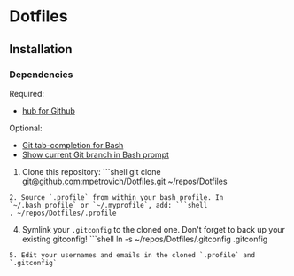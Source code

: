 Dotfiles
========

## Installation

### Dependencies

Required:
- [hub for Github](http://hub.github.com/)

Optional:
- [Git tab-completion for Bash](https://github.com/bobthecow/git-flow-completion/wiki/Install-Bash-git-completion)
- [Show current Git branch in Bash prompt](https://github.com/jimeh/git-aware-prompt)

1. Clone this repository: ```shell
git clone git@github.com:mpetrovich/Dotfiles.git ~/repos/Dotfiles
```
2. Source `.profile` from within your bash profile. In `~/.bash_profile` or `~/.myprofile`, add: ```shell
. ~/repos/Dotfiles/.profile
```
4. Symlink your `.gitconfig` to the cloned one. Don't forget to back up your existing gitconfig! ```shell
ln -s ~/repos/Dotfiles/.gitconfig .gitconfig
```
5. Edit your usernames and emails in the cloned `.profile` and `.gitconfig`
